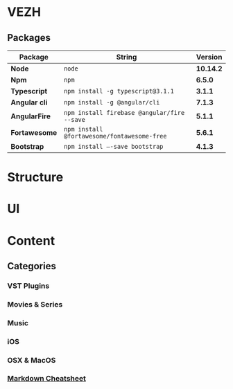 
# VEZH


## Packages

Package | String | Version
--- | --- | ---
**Node**| `node` | **10.14.2**
**Npm** | `npm`| **6.5.0**
**Typescript** | `npm install -g typescript@3.1.1`| **3.1.1**
**Angular cli** | `npm install -g @angular/cli` | **7.1.3**
**AngularFire** | `npm install firebase @angular/fire --save ` | **5.1.1**
**Fortawesome** | `npm install @fortawesome/fontawesome-free` | **5.6.1**
**Bootstrap** | `npm install —-save bootstrap` | **4.1.3**


# Structure


# UI


# Content

## Categories


### VST Plugins

### Movies & Series

### Music

### iOS

### OSX & MacOS


### [Markdown Cheatsheet](https://github.com/adam-p/markdown-here/wiki/Markdown-Cheatsheet#wiki-pages-box)
